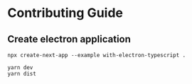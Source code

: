 # Contributing Guide

## Create electron application

```shell
npx create-next-app --example with-electron-typescript .
```

```shell
yarn dev
yarn dist
```
